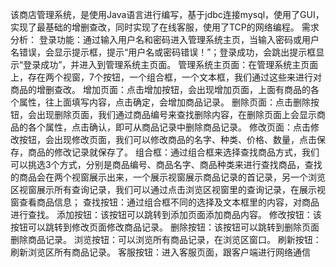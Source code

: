 该商店管理系统，是使用Java语言进行编写，基于jdbc连接mysql，使用了GUI，实现了最基础的增删查改，同时实现了在线客服，使用了TCP的网络编程。
需求分析：
登录功能：通过输入用户名和密码进入管理系统主页，当输入密码或用户名错误，会显示提示框，提示“用户名或密码错误！”；登录成功，会跳出提示框显示“登录成功”，并进入到管理系统主页面。
管理系统主页面：在管理系统主页面上，存在两个视窗，7个按钮，一个组合框，一个文本框，我们通过这些来进行对商品的增删查改。
增加页面：点击增加按钮，会出现增加页面，上面有商品的各个属性，往上面填写内容，点击确定，会增加商品记录。
删除页面：点击删除按钮，会出现删除页面，我们通过商品编号来查找删除内容，在删除页面上会显示商品的各个属性，点击确认，即可从商品记录中删除商品记录。
修改页面：点击修改按钮，会出现修改页面，我们可以修改商品的名字、种类、价格、数量，点击保存，商品的修改记录就保存了。
组合框：通过组合框来选择查找商品方式，我们可以挑选3个方式，分别是商品编号、商品名字、商品种类来进行查找商品，查找的商品会在两个视窗展示出来，一个展示视窗展示商品记录的首记录，另一个浏览区视窗展示所有查询记录，我们可以通过点击浏览区视窗里的查询记录，在展示视窗查看商品信息；
查找按钮：通过组合框不同的选择及文本框里的内容，对商品进行查找。
添加按钮：该按钮可以跳转到添加页面添加商品内容。
修改按钮：该按钮可以跳转到修改页面修改商品记录。
删除按钮：该按钮可以跳转到删除页面删除商品记录。
浏览按钮：可以浏览所有商品记录，在浏览区窗口。
刷新按钮：刷新浏览区所有商品记录。
客服按钮：进入客服页面，跟客户端进行网络通信
